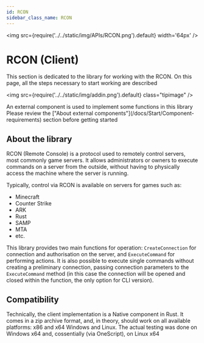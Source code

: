 ```yaml
---
id: RCON
sidebar_class_name: RCON
---
```


<img src={require('../../static/img/APIs/RCON.png').default} width='64px' />

# RCON (Client)

This section is dedicated to the library for working with the RCON. On this page, all the steps necessary to start working are described

<div class="theme-admonition theme-admonition-info admonition_node_modules-@docusaurus-theme-classic-lib-theme-Admonition-Layout-styles-module alert alert--info">

<img src={require('../../static/img/addin.png').default} class="tipimage" />
<div class="addin">An external component is used to implement some functions in this library<br/>
Please review the ["About external components"](/docs/Start/Component-requirements) section before getting started</div>
</div>

## About the library

RCON (Remote Console) is a protocol used to remotely control servers, most commonly game servers. It allows administrators or owners to execute commands on a server from the outside, without having to physically access the machine where the server is running.

Typically, control via RCON is available on servers for games such as:
 - Minecraft
 - Counter Strike
 - ARK
 - Rust
 - SAMP
 - MTA
 - etc.

This library provides two main functions for operation: `CreateConnection` for connection and authorisation on the server, and `ExecuteCommand` for performing actions. It is also possible to execute single commands without creating a preliminary connection, passing connection parameters to the `ExecuteCommand` method (in this case the connection will be opened and closed within the function, the only option for CLI version).

## Compatibility

Technically, the client implementation is a Native component in Rust. It comes in a zip archive format, and, in theory, should work on all available platforms: x86 and x64 Windows and Linux. The actual testing was done on Windows x64 and, cossentially (via OneScript), on Linux x64